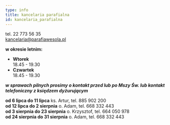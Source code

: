 ```yaml
---
type: info
title: kancelaria parafialna
id: kancelaria_parafialna
---
```


tel. 22 773 56 35\
kancelaria@parafiawesola.pl

**w okresie letnim:**

- **Wtorek**\
  18.45 - 19.30
- **Czwartek**\
  18.45 - 19.30

**_w sprawach pilnych prosimy o kontakt przed lub po Mszy Św. lub kontakt telefoniczny z księdzem dyżurującym_**

**od 6 lipca do 11 lipca** ks. Artur, tel. 885 902 200 \
**od 12 lipca do 2 sierpnia** o. Adam, tel. 668 332 443\
**od 3 sierpnia do 23 sierpnia** o. Krzysztof, tel. 664 050 978\
**od 24 sierpnia do 31 sierpnia** o. Adam, tel. 668 332 443
